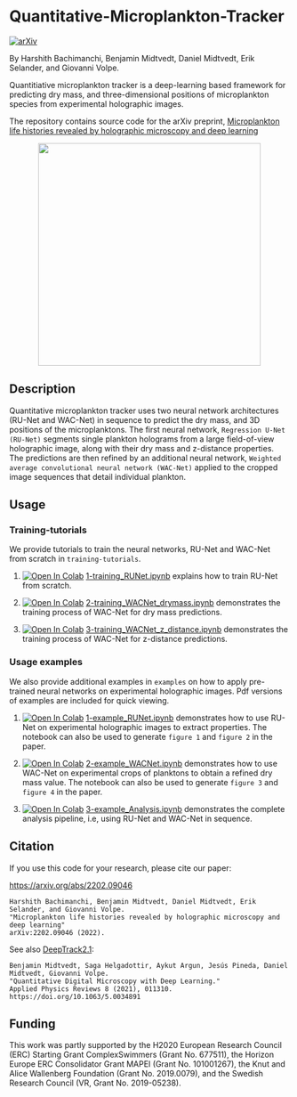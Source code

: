 # Quantitative-Microplankton-Tracker
[![arXiv](https://img.shields.io/badge/arXiv-2202.09046-b31b1b.svg)](https://arxiv.org/abs/2202.09046)

By Harshith Bachimanchi, Benjamin Midtvedt, Daniel Midtvedt, Erik Selander, and Giovanni Volpe.

Quantitiative microplankton tracker is a deep-learning based framework for predicting dry mass, and three-dimensional positions of microplankton species from experimental holographic images. 

The repository contains source code for the arXiv preprint, [Microplankton life histories revealed by holographic microscopy and deep learning](https://arxiv.org/abs/2202.09046)

<p align="center">
  <img width="400" src=https://raw.githubusercontent.com/softmatterlab/Quantitative-Microplankton-Tracker/main/assets/setup.png>
</p>

## Description
Quantitative microplankton tracker uses two neural network architectures (RU-Net and WAC-Net) in sequence to predict the dry mass, and 3D positions of the microplanktons. The first neural network, ```Regression U-Net (RU-Net)``` segments single plankton holograms from a large field-of-view holographic image, along with their dry mass and z-distance properties. The predictions are then refined by an additional neural network, ```Weighted average convolutional neural network (WAC-Net)``` applied to the cropped image sequences that detail individual plankton.


## Usage
### Training-tutorials
We provide tutorials to train the neural networks, RU-Net and WAC-Net from scratch in ```training-tutorials```.

1. [![Open In Colab](https://colab.research.google.com/assets/colab-badge.svg)](https://colab.research.google.com/github/softmatterlab/Quantitative-Microplankton-Tracker/blob/main/training-tutorials/1-training_RUNet.ipynb) [1-training_RUNet.ipynb](https://github.com/softmatterlab/Quantitative-Microplankton-Tracker/blob/main/training-tutorials/1-training_RUNet.ipynb) explains how to train RU-Net from scratch.

2. [![Open In Colab](https://colab.research.google.com/assets/colab-badge.svg)](https://colab.research.google.com/github/softmatterlab/Quantitative-Microplankton-Tracker/blob/main/training-tutorials/2-training_WACNet_drymass.ipynb) [2-training_WACNet_drymass.ipynb](https://github.com/softmatterlab/Quantitative-Microplankton-Tracker/blob/main/training-tutorials/2-training_WACNet_drymass.ipynb) demonstrates the training process of WAC-Net for dry mass predictions.

3. [![Open In Colab](https://colab.research.google.com/assets/colab-badge.svg)](https://colab.research.google.com/github/softmatterlab/Quantitative-Microplankton-Tracker/blob/main/training-tutorials/3-training_WACNet_z_distance.ipynb) [3-training_WACNet_z_distance.ipynb](https://github.com/softmatterlab/Quantitative-Microplankton-Tracker/blob/main/training-tutorials/3-training_WACNet_z_distance.ipynb) demonstrates the training process of WAC-Net for z-distance predictions.

### Usage examples
We also provide additional examples in ```examples``` on how to apply pre-trained neural networks on experimental holographic images. Pdf versions of examples are included for quick viewing.

1. [![Open In Colab](https://colab.research.google.com/assets/colab-badge.svg)](https://colab.research.google.com/github/softmatterlab/Quantitative-Microplankton-Tracker/blob/main/examples/1-example_RUNet.ipynb) [1-example_RUNet.ipynb](https://github.com/softmatterlab/Quantitative-Microplankton-Tracker/blob/main/examples/1-example_RUNet.ipynb) demonstrates how to use RU-Net on experimental holographic images to extract properties. The notebook can also be used to generate ```figure 1``` and ```figure 2``` in the paper.

2. [![Open In Colab](https://colab.research.google.com/assets/colab-badge.svg)](https://colab.research.google.com/github/softmatterlab/Quantitative-Microplankton-Tracker/blob/main/examples/2-example_WACNet.ipynb) [2-example_WACNet.ipynb](https://github.com/softmatterlab/Quantitative-Microplankton-Tracker/blob/main/examples/2-example_WACNet.ipynb) demonstrates how to use WAC-Net on experimental crops of planktons to obtain a refined dry mass value. The notebook can also be used to generate ```figure 3``` and ```figure 4``` in the paper.

3. [![Open In Colab](https://colab.research.google.com/assets/colab-badge.svg)](https://colab.research.google.com/github/softmatterlab/Quantitative-Microplankton-Tracker/blob/main/examples/3-example_Analysis.ipynb) [3-example_Analysis.ipynb](https://github.com/softmatterlab/Quantitative-Microplankton-Tracker/blob/main/examples/3-example_Analysis.ipynb) demonstrates the complete analysis pipeline, i.e, using RU-Net and WAC-Net in sequence.


## Citation
If you use this code for your research, please cite our paper:

<https://arxiv.org/abs/2202.09046>

```
Harshith Bachimanchi, Benjamin Midtvedt, Daniel Midtvedt, Erik Selander, and Giovanni Volpe.
"Microplankton life histories revealed by holographic microscopy and deep learning"
arXiv:2202.09046 (2022).
```

See also [DeepTrack2.1](https://github.com/softmatterlab/DeepTrack-2.0/tree/master):

```
Benjamin Midtvedt, Saga Helgadottir, Aykut Argun, Jesús Pineda, Daniel Midtvedt, Giovanni Volpe.
"Quantitative Digital Microscopy with Deep Learning."
Applied Physics Reviews 8 (2021), 011310.
https://doi.org/10.1063/5.0034891
```


## Funding
This work was partly supported by the H2020 European Research Council (ERC) Starting Grant ComplexSwimmers (Grant No. 677511), the Horizon Europe ERC Consolidator Grant MAPEI (Grant No. 101001267), the Knut and Alice Wallenberg Foundation (Grant No. 2019.0079), and the Swedish Research Council (VR, Grant No. 2019-05238).